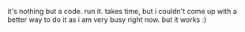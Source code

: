 it's nothing but a code. run it. takes time, but i couldn't come up with a better way to do it as i am very busy right now. but it works :)

